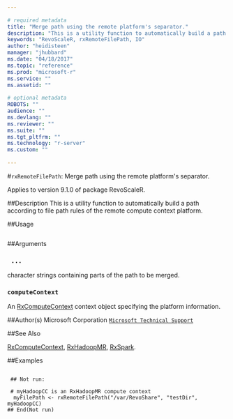 ```yaml
--- 
 
# required metadata 
title: "Merge path using the remote platform's separator." 
description: "This is a utility function to automatically build a path according to file path rules of the remote compute context platform." 
keywords: "RevoScaleR, rxRemoteFilePath, IO" 
author: "heidisteen" 
manager: "jhubbard" 
ms.date: "04/18/2017" 
ms.topic: "reference" 
ms.prod: "microsoft-r" 
ms.service: "" 
ms.assetid: "" 
 
# optional metadata 
ROBOTS: "" 
audience: "" 
ms.devlang: "" 
ms.reviewer: "" 
ms.suite: "" 
ms.tgt_pltfrm: "" 
ms.technology: "r-server" 
ms.custom: "" 
 
--- 
```

 
 
 #`rxRemoteFilePath`: Merge path using the remote platform's separator.

 Applies to version 9.1.0 of package RevoScaleR.
 
 ##Description
 This is a utility function to automatically build a path
according to file path rules of the remote compute context platform. 
 
 ##Usage

```   rxRemoteFilePath(  ...  , computeContext) 
```
 
 ##Arguments

   
    
 ### ` ...`
 character strings containing parts of the path to be merged. 
  
    
 ### `computeContext`
 An [RxComputeContext](rxcomputecontext.md) context object specifying the platform information. 
  
 
 
 ##Author(s)
 Microsoft Corporation [`Microsoft Technical Support`](https://go.microsoft.com/fwlink/?LinkID=698556&clcid=0x409)
 
 
 ##See Also
 
[RxComputeContext](rxcomputecontext.md),
[RxHadoopMR](rxhadoopmr.md),
[RxSpark](../../scaler/packagehelp/rxspark.md).
   
 ##Examples

 ```
   
  ## Not run:
 
  # myHadoopCC is an RxHadoopMR compute context
   myFilePath <- rxRemoteFilePath("/var/RevoShare", "testDir", myHadoopCC)
 ## End(Not run) 
  
 
```
 
 
 

